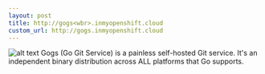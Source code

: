 ```yaml
---
layout: post
title: http://gogs<wbr>.inmyopenshift.cloud
custom_url: http://gogs.inmyopenshift.cloud
---
```


![alt text](https://gogs.io/img/favicon.ico "Gogs Logo")
Gogs (Go Git Service) is a painless self-hosted Git service. It's an independent binary distribution across ALL platforms that Go supports.
